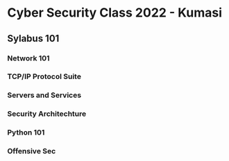# Cyber Security Class 2022 - Kumasi

## Sylabus 101

### Network 101
### TCP/IP Protocol Suite
### Servers and Services
### Security Architechture
### Python 101
### Offensive Sec
